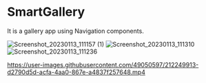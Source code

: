 # SmartGallery
It is a gallery app using Navigation components.

![Screenshot_20230113_111157 (1)](https://user-images.githubusercontent.com/49050597/212250228-e573549c-fe11-4998-802b-9e966e1f4701.png)
![Screenshot_20230113_111310](https://user-images.githubusercontent.com/49050597/212249286-89e3674e-dce8-4f11-8499-7d822565b311.png)
![Screenshot_20230113_111236](https://user-images.githubusercontent.com/49050597/212249289-c74f7f9e-8c94-42ec-8bc6-a80cda84e557.png)


https://user-images.githubusercontent.com/49050597/212249913-d2790d5d-acfa-4aa0-867e-a4837f257648.mp4

